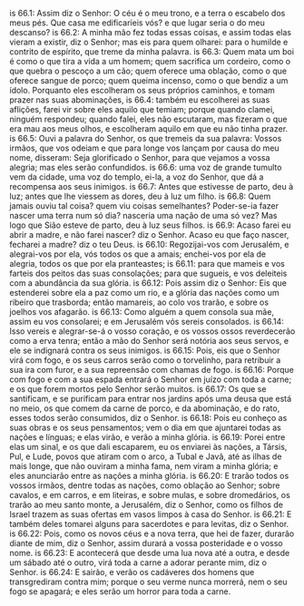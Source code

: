 is 66.1: Assim diz o Senhor: O céu é o meu trono, e a terra o escabelo dos meus pés. Que casa me edificaríeis vós? e que lugar seria o do meu descanso?
is 66.2: A minha mão fez todas essas coisas, e assim todas elas vieram a existir, diz o Senhor; mas eis para quem olharei: para o humilde e contrito de espírito, que treme da minha palavra.
is 66.3: Quem mata um boi é como o que tira a vida a um homem; quem sacrifica um cordeiro, como o que quebra o pescoço a um cão; quem oferece uma oblação, como o que oferece sangue de porco; quem queima incenso, como o que bendiz a um ídolo. Porquanto eles escolheram os seus próprios caminhos, e tomam prazer nas suas abominações,
is 66.4: também eu escolherei as suas aflições, farei vir sobre eles aquilo que temiam; porque quando clamei, ninguém respondeu; quando falei, eles não escutaram, mas fizeram o que era mau aos meus olhos, e escolheram aquilo em que eu não tinha prazer.
is 66.5: Ouvi a palavra do Senhor, os que tremeis da sua palavra: Vossos irmãos, que vos odeiam e que para longe vos lançam por causa do meu nome, disseram: Seja glorificado o Senhor, para que vejamos a vossa alegria; mas eles serão confundidos.
is 66.6: uma voz de grande tumulto vem da cidade, uma voz do templo, ei-la, a voz do Senhor, que dá a recompensa aos seus inimigos.
is 66.7: Antes que estivesse de parto, deu à luz; antes que lhe viessem as dores, deu à luz um filho.
is 66.8: Quem jamais ouviu tal coisa? quem viu coisas semelhantes? Poder-se-ia fazer nascer uma terra num só dia? nasceria uma nação de uma só vez? Mas logo que Sião esteve de parto, deu à luz seus filhos.
is 66.9: Acaso farei eu abrir a madre, e não farei nascer? diz o Senhor. Acaso eu que faço nascer, fecharei a madre? diz o teu Deus.
is 66.10: Regozijai-vos com Jerusalém, e alegrai-vos por ela, vós todos os que a amais; enchei-vos por ela de alegria, todos os que por ela pranteastes;
is 66.11: para que mameis e vos farteis dos peitos das suas consolações; para que sugueis, e vos deleiteis com a abundância da sua glória.
is 66.12: Pois assim diz o Senhor: Eis que estenderei sobre ela a paz como um rio, e a glória das nações como um ribeiro que trasborda; então mamareis, ao colo vos trarão, e sobre os joelhos vos afagarão.
is 66.13: Como alguém a quem consola sua mãe, assim eu vos consolarei; e em Jerusalém vós sereis consolados.
is 66.14: Isso vereis e alegrar-se-á o vosso coração, e os vossos ossos reverdecerão como a erva tenra; então a mão do Senhor será notória aos seus servos, e ele se indignará contra os seus inimigos.
is 66.15: Pois, eis que o Senhor virá com fogo, e os seus carros serão como o torvelinho, para retribuir a sua ira com furor, e a sua repreensão com chamas de fogo.
is 66.16: Porque com fogo e com a sua espada entrará o Senhor em juízo com toda a carne; e os que forem mortos pelo Senhor serão muitos.
is 66.17: Os que se santificam, e se purificam para entrar nos jardins após uma deusa que está no meio, os que comem da carne de porco, e da abominação, e do rato, esses todos serão consumidos, diz o Senhor.
is 66.18: Pois eu conheço as suas obras e os seus pensamentos; vem o dia em que ajuntarei todas as nações e línguas; e elas virão, e verão a minha glória.
is 66.19: Porei entre elas um sinal, e os que dali escaparem, eu os enviarei às nações, a Társis, Pul, e Lude, povos que atiram com o arco, a Tubal e Javã, até as ilhas de mais longe, que não ouviram a minha fama, nem viram a minha glória; e eles anunciarão entre as nações a minha glória.
is 66.20: E trarão todos os vossos irmãos, dentre todas as nações, como oblação ao Senhor; sobre cavalos, e em carros, e em liteiras, e sobre mulas, e sobre dromedários, os trarão ao meu santo monte, a Jerusalém, diz o Senhor, como os filhos de Israel trazem as suas ofertas em vasos limpos à casa do Senhor.
is 66.21: E também deles tomarei alguns para sacerdotes e para levitas, diz o Senhor.
is 66.22: Pois, como os novos céus e a nova terra, que hei de fazer, durarão diante de mim, diz o Senhor, assim durará a vossa posteridade e o vosso nome.
is 66.23: E acontecerá que desde uma lua nova até a outra, e desde um sábado até o outro, virá toda a carne a adorar perante mim, diz o Senhor.
is 66.24: E sairão, e verão os cadáveres dos homens que transgrediram contra mim; porque o seu verme nunca morrerá, nem o seu fogo se apagará; e eles serão um horror para toda a carne.
